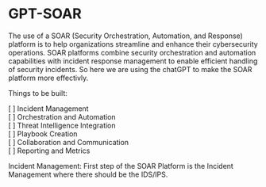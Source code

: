 # GPT-SOAR
The use of a SOAR (Security Orchestration, Automation, and Response) platform is to help organizations streamline and enhance their cybersecurity operations. SOAR platforms combine security orchestration and automation capabilities with incident response management to enable efficient handling of security incidents. So here we are using the chatGPT to make the SOAR platform more effectivly.

Things to be built:

[ ] Incident Management <br/>
[ ] Orchestration and Automation <br/>
[ ] Threat Intelligence Integration <br/>
[ ] Playbook Creation <br/>
[ ] Collaboration and Communication <br/>
[ ] Reporting and Metrics <br/>

Incident Management:
First step of the SOAR Platform is the Incident Management where there should be the IDS/IPS.
